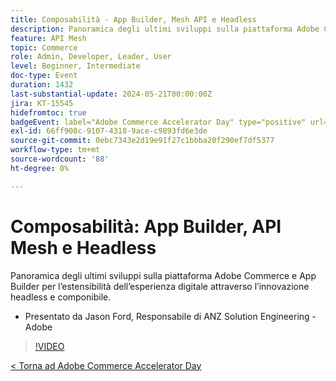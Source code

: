```yaml
---
title: Composabilità - App Builder, Mesh API e Headless
description: Panoramica degli ultimi sviluppi sulla piattaforma Adobe Commerce e App Builder per l’estensibilità dell’esperienza digitale attraverso l’innovazione headless e componibile. Presentato da Jason Ford, Responsabile di ANZ Solution Engineering - Adobe
feature: API Mesh
topic: Commerce
role: Admin, Developer, Leader, User
level: Beginner, Intermediate
doc-type: Event
duration: 1432
last-substantial-update: 2024-05-21T00:00:00Z
jira: KT-15545
hidefromtoc: true
badgeEvent: label="Adobe Commerce Accelerator Day" type="positive" url="https://experienceleague.adobe.com/it/docs/events/apac-commerce-recordings/2024/overview"
exl-id: 66ff908c-9107-4318-9ace-c9893fd6e3de
source-git-commit: 0ebc7343e2d19e91f27c1bbba20f290ef7df5377
workflow-type: tm+mt
source-wordcount: '88'
ht-degree: 0%

---
```


# Composabilità: App Builder, API Mesh e Headless

Panoramica degli ultimi sviluppi sulla piattaforma Adobe Commerce e App Builder per l’estensibilità dell’esperienza digitale attraverso l’innovazione headless e componibile.

+ Presentato da Jason Ford, Responsabile di ANZ Solution Engineering - Adobe

>[!VIDEO](https://video.tv.adobe.com/v/3455462/?learn=on&captions=ita)

[&lt; Torna ad Adobe Commerce Accelerator Day](./overview.md)
